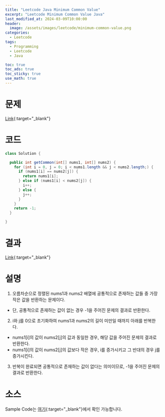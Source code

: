 ```yaml
---
title: "Leetcode Java Minimum Common Value"
excerpt: "Leetcode Minimum Common Value Java"
last_modified_at: 2024-03-09T10:00:00
header:
  image: /assets/images/leetcode/minimum-common-value.png
categories:
  - Leetcode
tags:
  - Programming
  - Leetcode
  - Java

toc: true
toc_ads: true
toc_sticky: true
use_math: true
---
```

# 문제
[Link](https://leetcode.com/problems/minimum-common-value){:target="_blank"}

# 코드
```java
class Solution {

  public int getCommon(int[] nums1, int[] nums2) {
    for (int i = 0, j = 0; i < nums1.length && j < nums2.length;) {
      if (nums1[i] == nums2[j]) {
        return nums1[i];
      } else if (nums1[i] < nums2[j]) {
        i++;
      } else {
        j++;
      }
    }
    return -1;
  }

}
```

# 결과
[Link](https://leetcode.com/problems/minimum-common-value/submissions/1198052970/){:target="_blank"}

# 설명
1. 오름차순으로 정렬된 nums1과 nums2 배열에 공통적으로 존재하는 값들 중 가장 작은 값을 반환하는 문제이다.
- 단, 공통적으로 존재하는 값이 없는 경우 -1을 주어진 문제의 결과로 반환한다.

2. i와 j를 0으로 초기화하여 nums1과 nums2의 길이 미만일 때까지 아래를 반복한다.
- nums1[i]의 값이 nums2[j]의 값과 동일한 경우, 해당 값을 주어진 문제의 결과로 반환한다.
- nums1[i]의 값이 nums2[j]의 값보다 작은 경우, i를 증가시키고 그 반대의 경우 j를 증가시킨다.

3. 반복이 완료되면 공통적으로 존재하는 값이 없다는 의미이므로, -1을 주어진 문제의 결과로 반환한다.

# 소스
Sample Code는 [여기](https://github.com/GracefulSoul/leetcode/blob/master/src/main/java/gracefulsoul/problems/MinimumCommonValue.java){:target="_blank"}에서 확인 가능합니다.